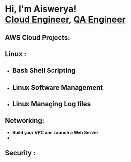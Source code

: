 <h1>Hi, I'm Aiswerya! <br/><a href="https://github.com/aiswerya/aiswerya.git">Cloud Engineer</a>, <a href="https://www.linkedin.com/in/aiswerya-manoharan">QA Engineer</a>


<h2> AWS Cloud Projects:</h2>

<h2>Linux :</h2>

- <b>Bash Shell Scripting</b>
  - 
- <b>Linux Software Management</b>
  - 
- <b>Linux Managing Log files</b>
  - 

<h2> Networking:</h2>

- <b>Build your VPC and Launch a Web Server</b>
- 

<h2> Security :</h2>

  
